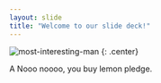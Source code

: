 ```yaml
---
layout: slide
title: "Welcome to our slide deck!"
---
```


![most-interesting-man](https://cloud.githubusercontent.com/assets/16547949/25400967/47a9dd52-29c2-11e7-9623-e913672a3eec.jpg)
{: .center}

A Nooo noooo, you buy lemon pledge.
